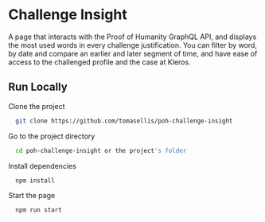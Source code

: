 # Challenge Insight

A page that interacts with the Proof of Humanity GraphQL API, and displays the most used words in every challenge justification. You can filter by word, by date and compare an earlier and later segment of time, and have ease of access to the challenged profile and the case at Kleros.

## Run Locally

Clone the project

```bash
  git clone https://github.com/tomasellis/poh-challenge-insight
```

Go to the project directory

```bash
  cd poh-challenge-insight or the project's folder
```

Install dependencies

```bash
  npm install
```

Start the page

```bash
  npm run start
```
